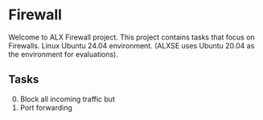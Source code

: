 # Firewall

Welcome to ALX Firewall project. This project contains tasks that focus on Firewalls. Linux Ubuntu 24.04 environment. (ALXSE uses Ubuntu 20.04 as the environment for evaluations).

## Tasks

0. Block all incoming traffic but
1. Port forwarding
